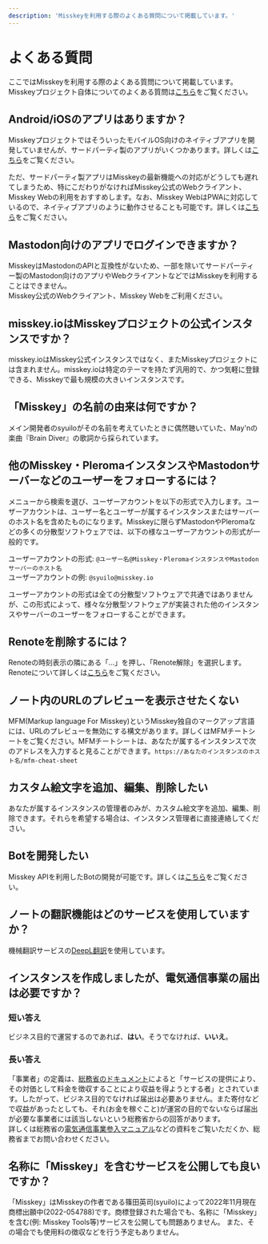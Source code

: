 ```yaml
---
description: 'Misskeyを利用する際のよくある質問について掲載しています。'
---
```


# よくある質問
ここではMisskeyを利用する際のよくある質問について掲載しています。<br>
Misskeyプロジェクト自体についてのよくある質問は[こちら](../misskey#%E3%82%88%E3%81%8F%E3%81%82%E3%82%8B%E8%B3%AA%E5%95%8F)をご覧ください。

## Android/iOSのアプリはありますか？
MisskeyプロジェクトではそういったモバイルOS向けのネイティブアプリを開発していませんが、サードパーティ製のアプリがいくつかあります。詳しくは[こちら](./apps)をご覧ください。<br>

ただ、サードパーティ製アプリはMisskeyの最新機能への対応がどうしても遅れてしまうため、特にこだわりがなければMisskey公式のWebクライアント、Misskey Webの利用をおすすめします。なお、Misskey WebはPWAに対応しているので、ネイティブアプリのように動作させることも可能です。詳しくは[こちら](todo)をご覧ください。

## Mastodon向けのアプリでログインできますか？
MisskeyはMastodonのAPIと互換性がないため、一部を除いてサードパーティー製のMastodon向けのアプリやWebクライアントなどではMisskeyを利用することはできません。<br>
Misskey公式のWebクライアント、Misskey Webをご利用ください。

## misskey.ioはMisskeyプロジェクトの公式インスタンスですか？
misskey.ioはMisskey公式インスタンスではなく、またMisskeyプロジェクトには含まれません。misskey.ioは特定のテーマを持たず汎用的で、かつ気軽に登録できる、Misskeyで最も規模の大きいインスタンスです。

## 「Misskey」の名前の由来は何ですか？
メイン開発者のsyuiloがその名前を考えていたときに偶然聴いていた、May'nの楽曲『Brain Diver』の歌詞から採られています。

## 他のMisskey・PleromaインスタンスやMastodonサーバーなどのユーザーをフォローするには？
メニューから検索を選び、ユーザーアカウントを以下の形式で入力します。ユーザーアカウントは、ユーザー名とユーザーが属するインスタンスまたはサーバーのホスト名を含めたものになります。Misskeyに限らずMastodonやPleromaなどの多くの分散型ソフトウェアでは、以下の様なユーザーアカウントの形式が一般的です。<br>

ユーザーアカウントの形式: `@ユーザー名@Misskey・PleromaインスタンスやMastodonサーバーのホスト名`<br>
ユーザーアカウントの例: `@syuilo@misskey.io`<br>

ユーザーアカウントの形式は全ての分散型ソフトウェアで共通ではありませんが、この形式によって、様々な分散型ソフトウェアが実装された他のインスタンスやサーバーのユーザーをフォローすることができます。

## Renoteを削除するには？
Renoteの時刻表示の隣にある「...」を押し、「Renote解除」を選択します。<br>
Renoteについて詳しくは[こちら](../docs/features/note.html#renote)をご覧ください。

## ノート内のURLのプレビューを表示させたくない
MFM(Markup language For Misskey)というMisskey独自のマークアップ言語には、URLのプレビューを無効にする構文があります。詳しくはMFMチートシートをご覧ください。MFMチートシートは、あなたが属するインスタンスで次のアドレスを入力すると見ることができます。`https://あなたのインスタンスのホスト名/mfm-cheat-sheet`

## カスタム絵文字を追加、編集、削除したい
あなたが属するインスタンスの管理者のみが、カスタム絵文字を追加、編集、削除できます。それらを希望する場合は、インスタンス管理者に直接連絡してください。

## Botを開発したい
Misskey APIを利用したBotの開発が可能です。詳しくは[こちら](../docs/api)をご覧ください。

## ノートの翻訳機能はどのサービスを使用していますか？
機械翻訳サービスの[DeepL翻訳](https://www.deepl.com/)を使用しています。

## インスタンスを作成しましたが、電気通信事業の届出は必要ですか？
### 短い答え
ビジネス目的で運営するのであれば、**はい**。そうでなければ、**いいえ**。

### 長い答え
「事業者」の定義は、[総務省のドキュメント](https://www.soumu.go.jp/main_content/000477428.pdf)によると「サービスの提供により、その対価として料⾦を徴収することにより収益を得ようとする者」とされています。したがって、ビジネス目的でなければ届出は必要ありません。また寄付などで収益があったとしても、それ(お金を稼ぐこと)が運営の目的でないならば届出が必要な事業者には該当しないという総務省からの回答があります。<br>
詳しくは総務省の[電気通信事業参入マニュアル](https://www.soumu.go.jp/main_content/000477428.pdf)などの資料をご覧いただくか、総務省までお問い合わせください。

## 名称に「Misskey」を含むサービスを公開しても良いですか？
「Misskey」はMisskeyの作者である篠田英司(syuilo)によって2022年11月現在商標出願中(2022-054788)です。商標登録された場合でも、名称に「Misskey」を含む(例: Misskey Tools等)サービスを公開しても問題ありません。
また、その場合でも使用料の徴収などを行う予定もありません。
